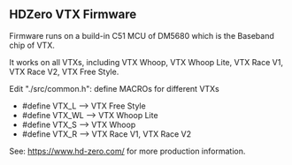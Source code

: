 ## HDZero VTX Firmware

Firmware runs on a build-in C51 MCU of DM5680 which is the Baseband chip of VTX.

It works on all VTXs, including VTX Whoop, VTX Whoop Lite, VTX Race V1, VTX Race V2, VTX Free Style.

Edit "./src/common.h": define MACROs for different VTXs
* #define VTX_L   --> VTX Free Style
* #define VTX_WL  --> VTX Whoop Lite
* #define VTX_S   --> VTX Whoop
* #define VTX_R   --> VTX Race V1, VTX Race V2

See: https://www.hd-zero.com/ for more production information.

